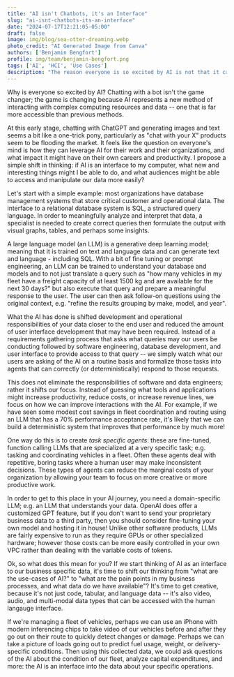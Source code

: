 ```yaml
---
title: "AI isn't Chatbots, it's an Interface"
slug: "ai-isnt-chatbots-its-an-interface"
date: "2024-07-17T12:21:05-05:00"
draft: false
image: img/blog/sea-otter-dreaming.webp
photo_credit: "AI Generated Image from Canva"
authors: ['Benjamin Bengfort']
profile: img/team/benjamin-bengfort.png
tags: ['AI', 'HCI', 'Use Cases']
description: "The reason everyone is so excited by AI is not that it can generate seemingly meaningful text in a chat, but rather that it can change the way we work with data by providing a more natural human interface to computing resources."
---
```


Why is everyone so excited by AI? Chatting with a bot isn't the game changer; the game is changing because AI represents a new method of interacting with complex computing resources and data -- one that is far more accessible than previous methods.

<!--more-->

At this early stage, chatting with ChatGPT and generating images and text seems a bit like a one-trick pony, particularly as "chat with your X" products seem to be flooding the market. It feels like the question on everyone's mind is how they can leverage AI for their work and their organizations, and what impact it might have on their own careers and productivity. I propose a simple shift in thinking: if AI is an interface to my computer, what new and interesting things might I be able to do, and what audiences might be able to access and manipulate our data more easily?

Let's start with a simple example: most organizations have database management systems that store critical customer and operational data. The interface to a relational database system is SQL, a structured query language. In order to meaningfully analyze and interpret that data, a specialist is needed to create correct queries then formulate the output with visual graphs, tables, and perhaps some insights.

A large language model (an LLM) is a generative deep learning model; meaning that it is trained on text and language data and can generate text and language - including SQL. With a bit of fine tuning or prompt engineering, an LLM can be trained to understand your database and models and to not just translate a query such as "how many vehicles in my fleet have a freight capacity of at least 1500 kg and are available for the next 30 days?" but also execute that query and prepare a meaningful response to the user. The user can then ask follow-on questions using the original context, e.g. "refine the results grouping by make, model, and year".

What the AI has done is shifted development and operational responsibilities of your data closer to the end user and reduced the amount of user interface development that may have been required. Instead of a requirements gathering process that asks what queries may our users be conducting followed by software engineering, database development, and user interface to provide access to that query -- we simply watch what our users are asking of the AI on a routine basis and formalize those tasks into agents that can correctly (or deterministically) respond to those requests.

This does not eliminate the responsibilities of software and data engineers; rather it shifts our focus. Instead of guessing what tools and applications might increase productivity, reduce costs, or increase revenue lines, we focus on how we can improve interactions with the AI. For example, if we have seen some modest cost savings in fleet coordination and routing using an LLM that has a 70% performance acceptance rate, it's likely that we can build a deterministic system that improves that performance by much more!

One way do this is to create _task specific agents_: these are fine-tuned, function calling LLMs that are specialized at a very specific task; e.g. tasking and coordinating vehicles in a fleet. Often these agents deal with repetitive, boring tasks where a human user may make inconsistent decisions. These types of agents can reduce the marginal costs of your organization by allowing your team to focus on more creative or more productive work.

In order to get to this place in your AI journey, you need a domain-specific LLM; e.g. an LLM that understands your data. OpenAI does offer a customized GPT feature, but if you don't want to send your proprietary business data to a third party, then you should consider fine-tuning your own model and hosting it in house! Unlike other software products, LLMs are fairly expensive to run as they require GPUs or other specialized hardware; however those costs can be more easily controlled in your own VPC rather than dealing with the variable costs of tokens.

Ok, so what does this mean for you? If we start thinking of AI as an interface to our business specific data, it's time to shift our thinking from "what are the use-cases of AI?" to "what are the pain points in my business processes, and what data do we have available"? It's time to get creative, because it's not just code, tabular, and language data -- it's also video, audio, and multi-modal data types that can be accessed with the human langauge interface.

If we're managing a fleet of vehicles, perhaps we can use an iPhone with modern inferencing chips to take video of our vehicles before and after they go out on their route to quickly detect changes or damage. Perhaps we can take a picture of loads going out to predict fuel usage, weight, or delivery-specific conditions. Then using this collected data, we could ask questions of the AI about the condition of our fleet, analyze capital expenditures, and more: the AI is an interface into the data about your specific operations.